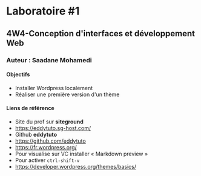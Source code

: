 # Laboratoire #1
## 4W4-Conception d'interfaces et développement Web
### Auteur : Saadane Mohamedi

#### Objectifs
- Installer Wordpress localement
- Réaliser une première version d'un thème

#### Liens de référence
- Site du prof sur **siteground**
- https://eddytuto.sg-host.com/
- Github **eddytuto**    
- https://github.com/eddytuto
- https://fr.wordpress.org/
- Pour visualise sur VC installer  « Markdown preview »
- Pour activer `ctrl-shift-v`
- https://developer.wordpress.org/themes/basics/